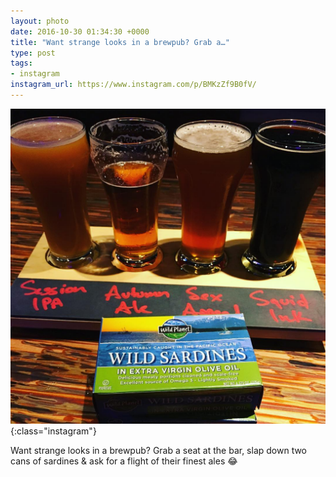 ```yaml
---
layout: photo
date: 2016-10-30 01:34:30 +0000
title: "Want strange looks in a brewpub? Grab a…"
type: post
tags:
- instagram
instagram_url: https://www.instagram.com/p/BMKzZf9B0fV/
---
```


![Instagram - BMKzZf9B0fV](/img/BMKzZf9B0fV.jpg){:class="instagram"}

Want strange looks in a brewpub? Grab a seat at the bar, slap down two cans of sardines & ask for a flight of their finest ales 😂
